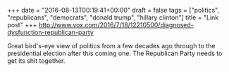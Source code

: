 +++
date = "2016-08-13T00:19:41+00:00"
draft = false
tags = ["politics", "republicans", "democrats", "donald trump", "hillary clinton"]
title = "Link post"
+++
http://www.vox.com/2016/7/18/12210500/diagnosed-dysfunction-republican-party

Great bird's-eye view of politics from a few decades ago through to the presidential election after this coming one. The Republican Party needs to get its shit together.
